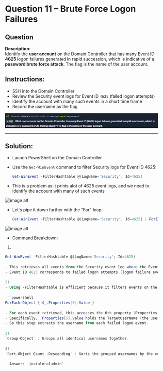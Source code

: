 # Question 11 – Brute Force Logon Failures

## Question
**Description:**  
Identify the **user account** on the Domain Controller that has many Event ID **4625** logon failures generated in rapid succession, which is indicative of a **password brute force attack**.
The flag is the name of the user account.

## Instructions:
- SSH into the Domain Controller  
- Review the Security event logs for Event ID `4625` (failed logon attempts)  
- Identify the account with many such events in a short time frame  
- Record the username as the flag  

![image alt](https://github.com/azrifadly/htb-intro-to-win-cmd-line/blob/main/screenshots/question11-screenshot.png)

---
## Solution:
- Launch PowerShell on the Domain Controller  
- Use the `Get-WinEvent` command to filter Security logs for Event ID 4625:

  ```powershell
  Get-WinEvent -FilterHashtable @{LogName='Security'; Id=4625}

- This is a problem as it prints alot of 4625 event logs, and we need to identify the account with many of such events

![image alt](https://github.com/azrifadly/htb-intro-to-win-cmd-line/blob/main/screenshots/question11-solution.png)

- Let's pipe it down further with the "For" loop

  ```powershell
  Get-WinEvent -FilterHashtable @{LogName='Security'; Id=4625} | ForEach-Object { $_.Properties[5].Value } | Group-Object | Sort-Object Count -Descending

![image alt](https://github.com/azrifadly/htb-intro-to-win-cmd-line/blob/main/screenshots/question11-solution1.png)

- Command Breakdown:

1)
  ```powershell
  Get-WinEvent -FilterHashtable @{LogName='Security'; Id=4625}

- This retrieves all events from the Security event log where the Event ID is 4625.
- Event ID 4625 corresponds to failed logon attempts (logon failure events).

2)
- Using -FilterHashtable is efficient because it filters events on the system level rather than getting everything and filtering after.

  ```powershell
  ForEach-Object { $_.Properties[5].Value }

- For each event retrieved, this accesses the 6th property (Properties is zero-indexed) of the event.
- Specifically, .Properties[5].Value holds the TargetUserName (the username for whom the failed logon was attempted).
- So this step extracts the username from each failed logon event.

3)
`Group-Object` : Groups all identical usernames together.

4)
`Sort-Object Count -Descending` : Sorts the grouped usernames by the count of occurrences, in descending order. The user with the most failed login attempts appears at the top.

- Answer: `justalocaladmin`
